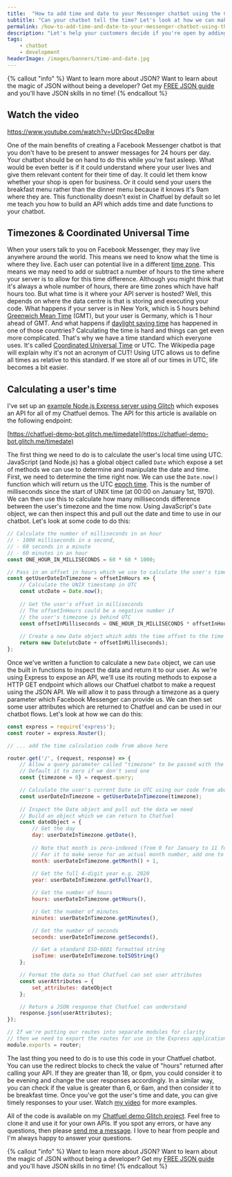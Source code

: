 ```yaml
---
title:  "How to add time and date to your Messenger chatbot using the Chatfuel JSON API"
subtitle: "Can your chatbot tell the time? Let's look at how we can make your chatbot aware of a user's time and date to improve your chatbot flows."
permalink: /how-to-add-time-and-date-to-your-messenger-chatbot-using-the-chatfuel-json-api/
description: "Let's help your customers decide if you're open by adding time and date to your Chatfuel chatbot."
tags:
    - chatbot
    - development
headerImage: /images/banners/time-and-date.jpg
---
```


{% callout "info" %}
Want to learn more about JSON? Want to learn about the magic of JSON without being a developer? Get my [FREE JSON guide](/bots/sign-up-bot-building-for-beginners/) and you'll have JSON skills in no time!
{% endcallout %}

## Watch the video

https://www.youtube.com/watch?v=UDrGpc4Dp8w

One of the main benefits of creating a Facebook Messenger chatbot is that you don't have to be present to answer messages for 24 hours per day. Your chatbot should be on hand to do this while you're fast asleep. What would be even better is if it could understand where your user lives and give them relevant content for their time of day. It could let them know whether your shop is open for business. Or it could send your users the breakfast menu rather than the dinner menu because it knows it's 9am where they are. This functionality doesn't exist in Chatfuel by default so let me teach you how to build an API which adds time and date functions to your chatbot.

## Timezones & Coordinated Universal Time

When your users talk to you on Facebook Messenger, they may live anywhere around the world. This means we need to know what the time is where they live. Each user can potential live in a different [time zone](https://en.wikipedia.org/wiki/Time_zone). This means we may need to add or subtract a number of hours to the time where your server is to allow for this time difference. Although you might think that it's always a whole number of hours, there are time zones which have half hours too. But what time is it where your API server is hosted? Well, this depends on where the data centre is that is storing and executing your code. What happens if your server is in New York, which is 5 hours behind [Greenwich Mean Time](https://en.wikipedia.org/wiki/Greenwich_Mean_Time) (GMT), but your user is Germany, which is 1 hour ahead of GMT. And what happens if [daylight saving time](https://en.wikipedia.org/wiki/Daylight_saving_time) has happened in one of those countries? Calculating the time is hard and things can get even more complicated. That's why we have a time standard which everyone uses. It's called [Coordinated Universal Time](https://en.wikipedia.org/wiki/Coordinated_Universal_Time) or UTC. The Wikipedia page will explain why it's not an acronym of CUT! Using UTC allows us to define all times as relative to this standard. If we store all of our times in UTC, life becomes a bit easier.

## Calculating a user's time

I've set up an [example Node.js Express server using Glitch](https://glitch.com/edit/#!/chatfuel-demo-bot?path=routes/timeDate.js:1:0) which exposes an API for all of my Chatfuel demos. The API for this article is available on the following endpoint:

[https://chatfuel-demo-bot.glitch.me/timedate](https://chatfuel-demo-bot.glitch.me/timedate)

The first thing we need to do is to calculate the user's local time using UTC. JavaScript (and Node.js) has a global object called `Date` which expose a set of methods we can use to determine and manipulate the date and time. First, we need to determine the time right now. We can use the `Date.now()` function which will return us the UTC [epoch time](https://en.wikipedia.org/wiki/Unix_time). This is the number of milliseconds since the start of UNIX time (at 00:00 on January 1st, 1970). We can then use this to calculate how many milliseconds difference between the user's timezone and the time now. Using JavaScript's `Date` object, we can then inspect this and pull out the date and time to use in our chatbot. Let's look at some code to do this:

```javascript
// Calculate the number of milliseconds in an hour
// - 1000 milliseconds in a second,
// - 60 seconds in a minute
// - 60 minutes in an hour
const ONE_HOUR_IN_MILLISECONDS = 60 * 60 * 1000;

// Pass in an offset in hours which we use to calculate the user's time
const getUserDateInTimezone = offsetInHours => {
    // Calculate the UNIX timestamp in UTC
    const utcDate = Date.now();
  
    // Get the user's offset in milliseconds
    // The offsetInHours could be a negative number if
    // the user's timezone is behind UTC
    const offsetInMilliseconds = ONE_HOUR_IN_MILLISECONDS * offsetInHours;
  
    // Create a new Date object which adds the time offset to the time now
    return new Date(utcDate + offsetInMilliseconds);
};
```

Once we've written a function to calculate a new `Date` object, we can use the built in functions to inspect the data and return it to our user. As we're using Express to expose an API, we'll use its routing methods to expose a HTTP GET endpoint which allows our Chatfuel chatbot to make a request using the JSON API. We will allow it to pass through a timezone as a query parameter which Facebook Messenger can provide us. We can then set some user attributes which are returned to Chatfuel and can be used in our chatbot flows. Let's look at how we can do this:

```javascript
const express = require('express');
const router = express.Router();

// ... add the time calculation code from above here

router.get('/', (request, response) => {
    // Allow a query parameter called "timezone" to be passed with the GET request
    // Default it to zero if we don't send one
    const {timezone = 0} = request.query;

    // Calculate the user's current Date in UTC using our code from above
    const userDateInTimezone = getUserDateInTimezone(timezone);
  
    // Inspect the Date object and pull out the data we need
    // Build an object which we can return to Chatfuel
    const dateObject = {
        // Get the day
        day: userDateInTimezone.getDate(),
        
        // Note that month is zero-indexed (from 0 for January to 11 for December)
        // For it to make sense for an actual month number, add one to it!
        month: userDateInTimezone.getMonth() + 1,
        
        // Get the full 4-digit year e.g. 2020
        year: userDateInTimezone.getFullYear(),

        // Get the number of hours
        hours: userDateInTimezone.getHours(),

        // Get the number of minutes
        minutes: userDateInTimezone.getMinutes(),

        // Get the number of seconds
        seconds: userDateInTimezone.getSeconds(),

        // Get a standard ISO-8601 formatted string
        isoTime: userDateInTimezone.toISOString()
    };

    // Format the data so that Chatfuel can set user attributes
    const userAttributes = {
        set_attributes: dateObject
    };

    // Return a JSON response that Chatfuel can understand
    response.json(userAttributes);
});

// If we're putting our routes into separate modules for clarity
// then we need to export the routes for use in the Express application
module.exports = router;
```

The last thing you need to do is to use this code in your Chatfuel chatbot. You can use the redirect blocks to check the value of "hours" returned after calling your API. If they are greater than 18, or 6pm, you could consider it to be evening and change the user responses accordingly. In a similar way, you can check if the value is greater than 6, or 6am, and then consider it to be breakfast time. Once you've got the user's time and date, you can give timely responses to your user. Watch [my video](https://www.youtube.com/watch?v=UDrGpc4Dp8w) for more examples.

All of the code is available on my [Chatfuel demo Glitch project](https://glitch.com/~chatfuel-demo-bot). Feel free to clone it and use it for your own APIs. If you spot any errors, or have any questions, then please [send me a message](/contact/). I love to hear from people and I'm always happy to answer your questions.

{% callout "info" %}
Want to learn more about JSON? Want to learn about the magic of JSON without being a developer? Get my [FREE JSON guide](/bots/sign-up-bot-building-for-beginners/) and you'll have JSON skills in no time!
{% endcallout %}